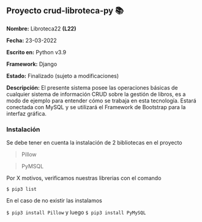 ## Proyecto crud-libroteca-py 📚

**Nombre:** Libroteca22 **(L22)**

**Fecha:** 23-03-2022

**Escrito en:** Python v3.9

**Framework:** Django

**Estado:** Finalizado (sujeto a modificaciones)

**Descripción:** El presente sistema posee las operaciones básicas de cualquier sistema de información CRUD sobre la gestión de libros, es a modo de ejemplo para entender
cómo se trabaja en esta tecnología. Estará conectada con MySQL y se utilizará el Framework de Bootstrap para la interfaz gráfica.

### Instalación

Se debe tener en cuenta la instalación de 2 bibliotecas en el proyecto
>Pillow

>PyMSQL

Por X motivos, verificamos nuestras librerias con el comando

`$ pip3 list`

En el caso de no existir las instalamos

`$ pip3 install Pillow` y luego 
`$ pip3 install PyMySQL`
